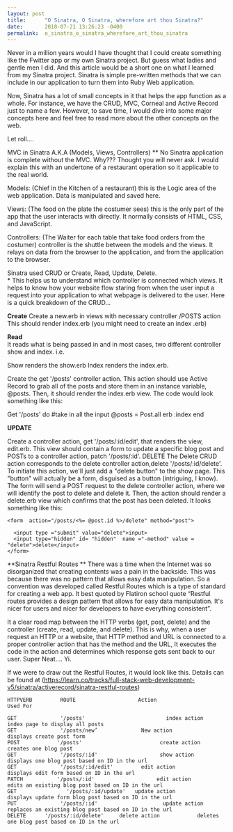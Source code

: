 ```yaml
---
layout: post
title:      "O Sinatra, O Sinatra, wherefore art thou Sinatra?"
date:       2018-07-21 13:26:23 -0400
permalink:  o_sinatra_o_sinatra_wherefore_art_thou_sinatra
---
```



Never in a million years would I have thought that I could create something like the Fwitter app or my own Sinatra project. But guess what ladies and gentle men I did. And this article would be a short one on what I learned from my Sinatra project. 
   Sinatra is simple pre-written methods that we can include in our application to turn them into Ruby Web application. 

 Now, Sinatra has a lot of small concepts in it that helps the app function as a whole. For instance, we have the CRUD, MVC, Corneal and Active Record just to name a few. However, to save time, I would dive into some major concepts here and feel free to read more about the other concepts on the web. 

Let roll….

MVC in Sinatra A.K.A (Models, Views, Controllers) 
** 
   No Sinatra application is complete without the MVC.  Why???
Thought you will never ask. I would explain this with an undertone of a restaurant operation so it applicable to the real world.
   
  Models: (Chief in the Kitchen of a restaurant) this is the Logic area of the web application.  Data is manipulated and saved here.

 Views: (The food on the plate the costumer sees) this is the only part of the app that the user interacts with directly. It normally consists of HTML, CSS, and JavaScript.

Controllers: (The Waiter for each table that take food orders from the costumer) controller is the shuttle between the models and the views. It relays on data from the browser to the application, and from the application to the browser.




 Sinatra used CRUD or Create, Read, Update, Delete.  
*
 This helps us to understand which controller is connected which views. It helps to know how your website flow staring from when the user input a request into your application to what webpage is delivered to the user.  Here is a quick breakdown of the CRUD…

**Create** 
	Create a new.erb in views with necessary controller /POSTS action
     This should render index.erb (you might need to create an index .erb)

**Read**  
    It reads what is being passed in and in most cases, two different controller show and index.  i.e.

 Show renders the show.erb
  Index renders   the index.erb.

Create the get '/posts' controller action. This action should use Active Record to grab all of the posts and store them in an instance variable, @posts. Then, it should render the index.erb view. The code would look something like this: 

  Get '/posts' do #take in all the input
    @posts = Post.all
    erb :index
  end


**UPDATE**


Create a controller action, get '/posts/:id/edit', that renders the view, edit.erb. This view should contain a form to update a specific blog post and POSTs to a controller action, patch '/posts/:id'.
DELETE
The Delete CRUD action corresponds to the delete controller action,delete '/posts/:id/delete'. To initiate this action, we'll just add a "delete button" to the show page. This "button" will actually be a form, disguised as a button (intriguing, I know). The form will send a POST request to the delete controller action, where we will identify the post to delete and delete it. Then, the action should render a delete.erb view which confirms that the post has been deleted. It looks something like this: 

 

```
<form  action="/posts/<%= @post.id %>/delete" method="post">

  <input type ="submit" value="delete">input>
  <input type="hidden" id= "hidden"  name ="-method" value = "delete">delete</input>
</form>
```





**Sinatra Restful Routes
**
      There was a time when the Internet was so disorganized that creating contents was a pain in the backside.  This was because there was no pattern that allows easy data manipulation.  So a convention was developed called Restful Routes which is a type of standard for creating a web app. It best quoted by Flatiron school quote “Restful routes provides a design pattern that allows for easy data manipulation. It's nicer for users and nicer for developers to have everything consistent”. 

  It a clear road map between the HTTP verbs (get, post, delete) and the controller (create, read, update, and delete). This is why, when a user request an HTTP or a website, that HTTP method and URL is connected to a proper controller action that has the method and the URL, It executes the code in the action and determines which response gets sent back to our user.  Super Neat…. Yi.

 If we were to draw out the Restful Routes, it would look like this.  Details can be found at (https://learn.co/tracks/full-stack-web-development-v5/sinatra/activerecord/sinatra-restful-routes)


```
HTTPVERB	     ROUTE	                  Action	                        Used For

GET       	     '/posts'	                       index action	         index page to display all posts
GET              '/posts/new’ 	           New action 	         displays create post form                        
POST	        '/posts'  	                     create action	         creates one blog post
GET    	         '/posts/:id'                	 show action  	         displays one blog post based on ID in the url
GET	             '/posts/:id/edit'	       edit action	         displays edit form based on ID in the url
PATCH	        '/posts/:id'	                edit action	         edits an existing blog post based on ID in the url
GET          	   '/posts/:id/update'	 update action	         displays update form blog post based on ID in the url
PUT	             '/posts/:id'	                  update action	         replaces an existing blog post based on ID in the url
DELETE	    '/posts/:id/delete'	    delete action	         deletes one blog post based on ID in the url
```


 


